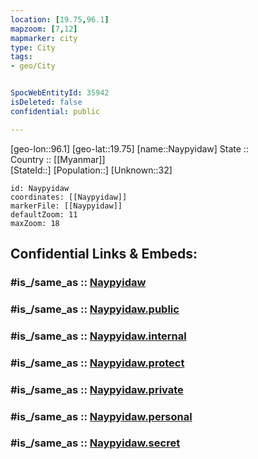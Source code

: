 ```yaml
---
location: [19.75,96.1] 
mapzoom: [7,12] 
mapmarker: city 
type: City
tags:
- geo/City


SpocWebEntityId: 35942
isDeleted: false
confidential: public

---
```

[geo-lon::96.1] 
[geo-lat::19.75] 
[name::Naypyidaw] 
State ::  
Country :: [[Myanmar]]  
[StateId::] 
[Population::] 
[Unknown::32] 


```leaflet
id: Naypyidaw
coordinates: [[Naypyidaw]] 
markerFile: [[Naypyidaw]] 
defaultZoom: 11 
maxZoom: 18
```


## Confidential Links & Embeds: 

### #is_/same_as :: [Naypyidaw](/_Standards/Earth/Continent/Asia/Asia~South~East/Myanmar/States~Myanmar/Mandalay/City/Naypyidaw.md) 

### #is_/same_as :: [Naypyidaw.public](/_public/Earth/Continent/Asia/Asia~South~East/Myanmar/States~Myanmar/Mandalay/City/Naypyidaw.public.md) 

### #is_/same_as :: [Naypyidaw.internal](/_internal/Earth/Continent/Asia/Asia~South~East/Myanmar/States~Myanmar/Mandalay/City/Naypyidaw.internal.md) 

### #is_/same_as :: [Naypyidaw.protect](/_protect/Earth/Continent/Asia/Asia~South~East/Myanmar/States~Myanmar/Mandalay/City/Naypyidaw.protect.md) 

### #is_/same_as :: [Naypyidaw.private](/_private/Earth/Continent/Asia/Asia~South~East/Myanmar/States~Myanmar/Mandalay/City/Naypyidaw.private.md) 

### #is_/same_as :: [Naypyidaw.personal](/_personal/Earth/Continent/Asia/Asia~South~East/Myanmar/States~Myanmar/Mandalay/City/Naypyidaw.personal.md) 

### #is_/same_as :: [Naypyidaw.secret](/_secret/Earth/Continent/Asia/Asia~South~East/Myanmar/States~Myanmar/Mandalay/City/Naypyidaw.secret.md)

